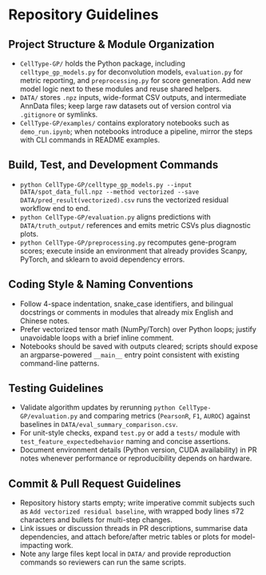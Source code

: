 # Repository Guidelines

## Project Structure & Module Organization
- `CellType-GP/` holds the Python package, including `celltype_gp_models.py` for deconvolution models, `evaluation.py` for metric reporting, and `preprocessing.py` for score generation. Add new model logic next to these modules and reuse shared helpers.
- `DATA/` stores `.npz` inputs, wide-format CSV outputs, and intermediate AnnData files; keep large raw datasets out of version control via `.gitignore` or symlinks.
- `CellType-GP/examples/` contains exploratory notebooks such as `demo_run.ipynb`; when notebooks introduce a pipeline, mirror the steps with CLI commands in README examples.

## Build, Test, and Development Commands
- `python CellType-GP/celltype_gp_models.py --input DATA/spot_data_full.npz --method vectorized --save DATA/pred_result(vectorized).csv` runs the vectorized residual workflow end to end.
- `python CellType-GP/evaluation.py` aligns predictions with `DATA/truth_output/` references and emits metric CSVs plus diagnostic plots.
- `python CellType-GP/preprocessing.py` recomputes gene-program scores; execute inside an environment that already provides Scanpy, PyTorch, and sklearn to avoid dependency errors.

## Coding Style & Naming Conventions
- Follow 4-space indentation, snake_case identifiers, and bilingual docstrings or comments in modules that already mix English and Chinese notes.
- Prefer vectorized tensor math (NumPy/Torch) over Python loops; justify unavoidable loops with a brief inline comment.
- Notebooks should be saved with outputs cleared; scripts should expose an argparse-powered `__main__` entry point consistent with existing command-line patterns.

## Testing Guidelines
- Validate algorithm updates by rerunning `python CellType-GP/evaluation.py` and comparing metrics (`PearsonR`, `F1`, `AUROC`) against baselines in `DATA/eval_summary_comparison.csv`.
- For unit-style checks, expand `test.py` or add a `tests/` module with `test_feature_expectedbehavior` naming and concise assertions.
- Document environment details (Python version, CUDA availability) in PR notes whenever performance or reproducibility depends on hardware.

## Commit & Pull Request Guidelines
- Repository history starts empty; write imperative commit subjects such as `Add vectorized residual baseline`, with wrapped body lines ≤72 characters and bullets for multi-step changes.
- Link issues or discussion threads in PR descriptions, summarise data dependencies, and attach before/after metric tables or plots for model-impacting work.
- Note any large files kept local in `DATA/` and provide reproduction commands so reviewers can run the same scripts.
